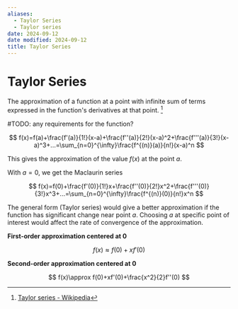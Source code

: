 ```yaml
---
aliases:
  - Taylor Series
  - Taylor series
date: 2024-09-12
date modified: 2024-09-12
title: Taylor Series
---
```


# Taylor Series

The approximation of a function at a point with infinite sum of terms expressed in the function's derivatives at that point. [^1]

#TODO: any requirements for the function?

$$
f(x)=f(a)+\frac{f'(a)}{1!}(x-a)+\frac{f''(a)}{2!}(x-a)^2+\frac{f'''(a)}{3!}(x-a)^3+...=\sum_{n=0}^{\infty}\frac{f^{(n)}(a)}{n!}(x-a)^n
$$

This gives the approximation of the value $f(x)$ at the point $a$.

With $a=0$, we get the Maclaurin series

$$
f(x)=f(0)+\frac{f'(0)}{1!}x+\frac{f''(0)}{2!}x^2+\frac{f'''(0)}{3!}x^3+...=\sum_{n=0}^{\infty}\frac{f^{(n)}(0)}{n!}x^n
$$

The general form (Taylor series) would give a better approximation if the function has significant change near point $a$. Choosing $a$ at specific point of interest would affect the rate of convergence of the approximation.

**First-order approximation centered at 0**

$$
f(x)\approx f(0)+xf'(0)
$$

**Second-order approximation centered at 0**

$$
f(x)\approx f(0)+xf'(0)+\frac{x^2}{2}f''(0)
$$

[^1]: [Taylor series - Wikipedia](https://en.wikipedia.org/wiki/Taylor_series)
